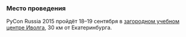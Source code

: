 ### Место проведения

PyCon Russia 2015 пройдёт 18&ndash;19 сентября в [загородном учебном центре Иволга](http://www.ivolga-ural.ru/), 30 км от Екатеринбурга.

